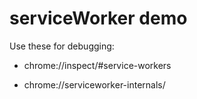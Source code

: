 # serviceWorker demo

Use these for debugging: 

* chrome://inspect/#service-workers

* chrome://serviceworker-internals/
